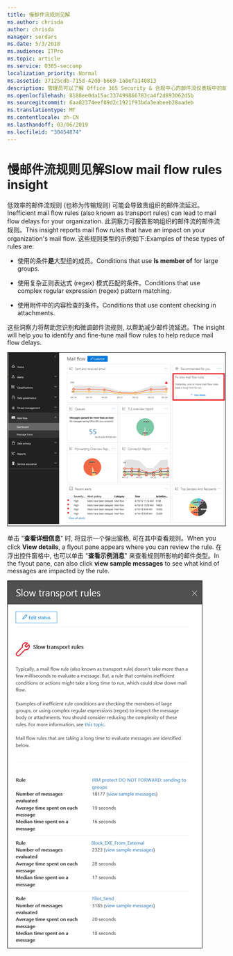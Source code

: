 ```yaml
---
title: 慢邮件流规则见解
ms.author: chrisda
author: chrisda
manager: serdars
ms.date: 5/3/2018
ms.audience: ITPro
ms.topic: article
ms.service: O365-seccomp
localization_priority: Normal
ms.assetid: 37125cdb-715d-42d0-b669-1a8efa140813
description: 管理员可以了解 Office 365 Security & 合规中心的邮件流仪表板中的邮件流规则的慢速见解。
ms.openlocfilehash: 8188ee0da15ac337499866783ca4f2d893062d5b
ms.sourcegitcommit: 6aa82374eef09d2c1921f93bda3eabeeb28aadeb
ms.translationtype: MT
ms.contentlocale: zh-CN
ms.lasthandoff: 03/06/2019
ms.locfileid: "30454874"
---
```

# <a name="slow-mail-flow-rules-insight"></a><span data-ttu-id="bef55-103">慢邮件流规则见解</span><span class="sxs-lookup"><span data-stu-id="bef55-103">Slow mail flow rules insight</span></span>

<span data-ttu-id="bef55-104">低效率的邮件流规则 (也称为传输规则) 可能会导致贵组织的邮件流延迟。</span><span class="sxs-lookup"><span data-stu-id="bef55-104">Inefficient mail flow rules (also known as transport rules) can lead to mail flow delays for your organization.</span></span> <span data-ttu-id="bef55-105">此洞察力可报告影响组织的邮件流的邮件流规则。</span><span class="sxs-lookup"><span data-stu-id="bef55-105">This insight reports mail flow rules that have an impact on your organization's mail flow.</span></span> <span data-ttu-id="bef55-106">这些规则类型的示例如下:</span><span class="sxs-lookup"><span data-stu-id="bef55-106">Examples of these types of rules are:</span></span>

- <span data-ttu-id="bef55-107">使用的条件**是**大型组的成员。</span><span class="sxs-lookup"><span data-stu-id="bef55-107">Conditions that use **Is member of** for large groups.</span></span>

- <span data-ttu-id="bef55-108">使用复杂正则表达式 (regex) 模式匹配的条件。</span><span class="sxs-lookup"><span data-stu-id="bef55-108">Conditions that use complex regular expression (regex) pattern matching.</span></span>

- <span data-ttu-id="bef55-109">使用附件中的内容检查的条件。</span><span class="sxs-lookup"><span data-stu-id="bef55-109">Conditions that use content checking in attachments.</span></span>

<span data-ttu-id="bef55-110">这些洞察力将帮助您识别和微调邮件流规则, 以帮助减少邮件流延迟。</span><span class="sxs-lookup"><span data-stu-id="bef55-110">The insight will help you to identify and fine-tune mail flow rules to help reduce mail flow delays.</span></span>

![Office 365 Security & 合规中心的邮件流仪表板中的邮件流规则速度较慢](media/1dd90faa-f065-4b10-8b47-d35dc127fc26.png)

<span data-ttu-id="bef55-112">单击 "**查看详细信息**" 时, 将显示一个弹出窗格, 可在其中查看规则。</span><span class="sxs-lookup"><span data-stu-id="bef55-112">When you click **View details**, a flyout pane appears where you can review the rule.</span></span> <span data-ttu-id="bef55-113">在浮出控件窗格中, 也可以单击 "**查看示例消息**" 来查看规则所影响的邮件类型。</span><span class="sxs-lookup"><span data-stu-id="bef55-113">In the flyout pane, can also click **view sample messages** to see what kind of messages are impacted by the rule.</span></span>

![在邮件流仪表板中单击慢速邮件流规则中的 "查看详细信息" 后的浮出控件窗格](media/2cbd43b7-1f21-4338-a70c-7b50de5c69cd.png)
